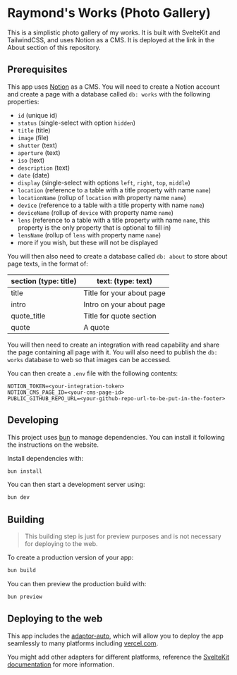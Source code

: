 # Raymond's Works (Photo Gallery)

This is a simplistic photo gallery of my works. It is built with SvelteKit and TailwindCSS, and uses Notion as a CMS. It is deployed at the link in the About section of this repository.

## Prerequisites

This app uses [Notion](https://notion.so) as a CMS. You will need to create a Notion account and create a page with a database called `db: works` with the following properties:

- `id` (unique id)
- `status` (single-select with option `hidden`)
- `title` (title)
- `image` (file)
- `shutter` (text)
- `aperture` (text)
- `iso` (text)
- `description` (text)
- `date` (date)
- `display` (single-select with options `left`, `right`, `top`, `middle`)
- `location` (reference to a table with a title property with name `name`)
- `locationName` (rollup of `location` with property name `name`)
- `device` (reference to a table with a title property with name `name`)
- `deviceName` (rollup of `device` with property name `name`)
- `lens` (reference to a table with a title property with name `name`, this property is the only property that is optional to fill in)
- `lensName` (rollup of `lens` with property name `name`)
- more if you wish, but these will not be displayed

You will then also need to create a database called `db: about` to store about page texts, in the format of:

| section (type: title) | text: (type: text)        |
|-----------------------|---------------------------|
| title                 | Title for your about page |
| intro                 | Intro on your about page  |
| quote_title           | Title for quote section   |
| quote                 | A quote                   |

You will then need to create an integration with read capability and share the page containing all page with it. You will also need to publish the `db: works` database to web so that images can be accessed.

You can then create a `.env` file with the following contents:

```dotenv
NOTION_TOKEN=<your-integration-token>
NOTION_CMS_PAGE_ID=<your-cms-page-id>
PUBLIC_GITHUB_REPO_URL=<your-github-repo-url-to-be-put-in-the-footer>
```

## Developing

This project uses [bun](https://bun.sh/) to manage dependencies. You can install it following the instructions on the website.

Install dependencies with:

```bash
bun install
```

You can then start a development server using:

```bash
bun dev
```

## Building

> This building step is just for preview purposes and is not necessary for deploying to the web.

To create a production version of your app:

```bash
bun build
```

You can then preview the production build with:

```bash
bun preview
```

## Deploying to the web

This app includes the [adaptor-auto](https://kit.svelte.dev/docs/adapter-auto), which will allow you to deploy the app seamlessly to many platforms including [vercel.com](https://vercel.com/).

You might add other adapters for different platforms, reference the [SvelteKit documentation](https://kit.svelte.dev/docs/adapters) for more information.
